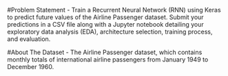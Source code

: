 #Problem Statement - Train a Recurrent Neural Network (RNN) using Keras to predict future values of the Airline Passenger dataset. Submit your predictions in a CSV file along with a Jupyter notebook detailing your exploratory data analysis (EDA), architecture selection, training process, and evaluation.

#About The Dataset -  The Airline Passenger dataset, which contains monthly totals of international airline passengers from January 1949 to December 1960.
